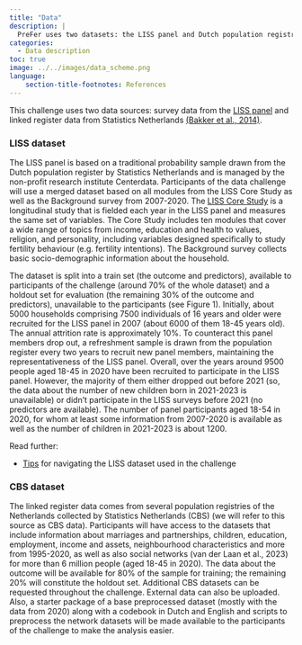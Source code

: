 ```yaml
---
title: "Data"
description: |
  PreFer uses two datasets: the LISS panel and Dutch population registries data.
categories:
  - Data description
toc: true
image: ../../images/data_scheme.png
language: 
    section-title-footnotes: References
---
```


This challenge uses two data sources: survey data from the [LISS panel](https://www.lissdata.nl/) and linked register data from Statistics Netherlands [(Bakker et al., 2014)](https://doi.org/10.3233/SJI-140803).  

### LISS dataset

The LISS panel is based on a traditional probability sample drawn from the Dutch population register by Statistics Netherlands and is managed by the non-profit research institute Centerdata. Participants of the data challenge will use a merged dataset based on all modules from the LISS Core Study as well as the Background survey from 2007-2020. The [LISS Core Study](https://www.dataarchive.lissdata.nl/study-units/view/1) is a longitudinal study that is fielded each year in the LISS panel and measures the same set of variables. The Core Study includes ten modules that cover a wide range of topics from income, education and health to values, religion, and personality, including variables designed specifically to study fertility behaviour (e.g. fertility intentions). The Background survey  collects basic socio-demographic information about the household. 

The dataset is split into a train set (the outcome and predictors), available to participants of the challenge (around 70% of the whole dataset) and a holdout set for evaluation (the remaining 30% of the outcome and predictors), unavailable to the participants (see Figure 1).
Initially, about 5000 households comprising 7500 individuals of 16 years and older were recruited for the LISS panel in 2007 (about 6000 of them 18-45 years old). The annual attrition rate is approximately 10%. To counteract this panel members drop out, a refreshment sample is drawn from the population register every two years to recruit new panel members, maintaining the representativeness of the LISS panel. Overall, over the years around 9500 people aged 18-45 in 2020 have been recruited to participate in the LISS panel. However, the majority of them either dropped out before 2021 (so, the data about the number of new children born in 2021-2023 is unavailable) or didn’t participate in the LISS surveys before 2021 (no predictors are available). The number of panel participants aged 18-54 in 2020, for whom at least some information from 2007-2020 is available as well as the number of children in 2021-2023 is about 1200. 


Read further: 
- [Tips]() for navigating the LISS dataset used in the challenge

### CBS dataset

The linked register data comes from several population registries of the Netherlands collected by Statistics Netherlands (CBS) (we will refer to this source as CBS data). Participants will have access to the datasets that include information about marriages and partnerships, children, education, employment, income and assets, neighbourhood characteristics and more from 1995-2020, as well as also social networks (van der Laan et al., 2023) for more than 6 million people (aged 18-45 in 2020). The data about the outcome will be available for 80% of the sample for training; the remaining 20% will constitute the holdout set. Additional CBS datasets can be requested throughout the challenge. External data can also be uploaded. Also, a starter package of a base preprocessed dataset (mostly with the data from 2020) along with a codebook in Dutch and English and scripts to preprocess the network datasets will be made available to the participants of the challenge to make the analysis easier. 